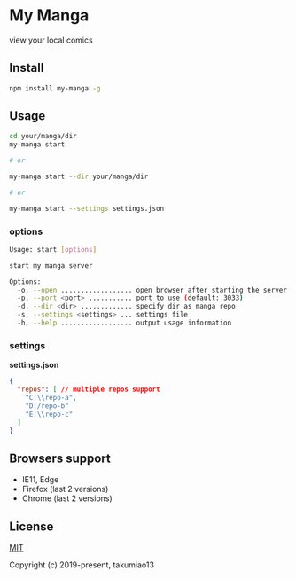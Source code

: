 My Manga
========

view your local comics

## Install

```bash
npm install my-manga -g
```

## Usage

```bash
cd your/manga/dir
my-manga start

# or

my-manga start --dir your/manga/dir

# or

my-manga start --settings settings.json
```

### options

```bash
Usage: start [options]

start my manga server

Options:
  -o, --open .................. open browser after starting the server
  -p, --port <port> ........... port to use (default: 3033)  
  -d, --dir <dir> ............. specify dir as manga repo
  -s, --settings <settings> ... settings file
  -h, --help .................. output usage information
```

### settings

**settings.json**
```json
{
  "repos": [ // multiple repos support
    "C:\\repo-a",
    "D:/repo-b"
    "E:\\repo-c"
  ]
}
```

## Browsers support

- IE11, Edge
- Firefox (last 2 versions)
- Chrome (last 2 versions)


## License

[MIT](http://opensource.org/licenses/MIT)

Copyright (c) 2019-present, takumiao13